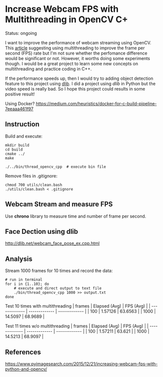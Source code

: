# Increase Webcam FPS with Multithreading in OpenCV C+
Status: ongoing

I want to improve the performance of webcam streaming using OpenCV. This [article](https://www.pyimagesearch.com/2015/12/21/increasing-webcam-fps-with-python-and-opencv/) suggesting using multithreading to improve the frame per second (FPS) rate but I'm not sure whether the perfomance difference would be significant or not. However, it worths doing some experiments though. I would be a great project to learn some new concepts on multithreading and practice coding in C++.

If the performance speeds up, then I would try to adding object detection feature to this project using [dlib](http://dlib.net/). I did a project using *dlib* in Python but the video speed is really bad. So I hope this project could results in some positive result!

Using Docker? https://medium.com/heuristics/docker-for-c-build-pipeline-7eeaaa461f97

## Instruction
Build and execute:
```shell
mkdir build
cd build
cmake ../
make

./../bin/thread_opencv_cpp  # execute bin file
```

Remove files in .gitignore:
```shell
chmod 700 utils/clean.bash
./utils/clean.bash < .gitignore
```

## Webcam Stream and measure FPS
Use **chrono** library to measure time and number of frame per second. 


## Face Dection using dlib
http://dlib.net/webcam_face_pose_ex.cpp.html


## Analysis
Stream 1000 frames for 10 times and record the data:
```shell
# run in terminal
for i in {1..10}; do
    # execute and direct output to text file
    ./bin/thread_opencv_cpp 1000 >> output.txt
done
```
Test 10 times with multithreading
| frames        | Elapsed (Avg) | FPS (Avg)     |
| ------------- | ------------- | ------------- |
| 100           | 1.57126       | 63.6563        |
| 1000          | 14.5097       | 68.9689       |


Test 11 times w/o multithreading
| frames        | Elapsed (Avg) | FPS (Avg)     |
| ------------- | ------------- | ------------- |
| 100           | 1.57211       | 63.621        |
| 1000          | 14.5213       | 68.9097       |


## References
https://www.pyimagesearch.com/2015/12/21/increasing-webcam-fps-with-python-and-opencv/